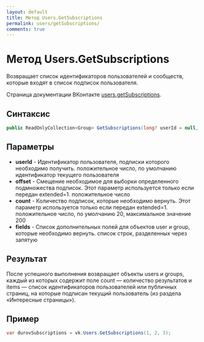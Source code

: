 ```yaml
---
layout: default
title: Метод Users.GetSubscriptions
permalink: users/getSubscriptions/
comments: true
---
```

# Метод Users.GetSubscriptions
Возвращает список идентификаторов пользователей и сообществ, которые входят в список подписок пользователя.

Страница документации ВКонтакте [users.getSubscriptions](https://vk.com/dev/users.getSubscriptions).
## Синтаксис
``` csharp
public ReadOnlyCollection<Group> GetSubscriptions(long? userId = null, int? count = null, int? offset = null, GroupsFields fields = null)
```

## Параметры
+ **userId** - Идентификатор пользователя, подписки которого необходимо получить. положительное число, по умолчанию идентификатор текущего пользователя
+ **offset** - Смещение необходимое для выборки определенного подмножества подписок. Этот параметр используется только если передан extended=1. положительное число
+ **count** - Количество подписок, которые необходимо вернуть. Этот параметр используется только если передан extended=1. положительное число, по умолчанию 20, максимальное значение 200
+ **fields** - Список дополнительных полей для объектов user и group, которые необходимо вернуть. список строк, разделенных через запятую

## Результат
После успешного выполнения возвращает объекты users и groups, каждый из которых содержит поле count — количество результатов и items — список идентификаторов пользователей или публичных страниц, на которые подписан текущий пользователь  (из раздела «Интересные страницы»). 

## Пример
``` csharp
var durovSubscriptions = vk.Users.GetSubscriptions(1, 2, 3);
```
